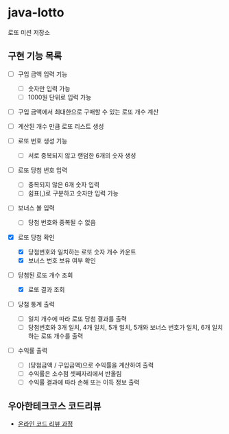 # java-lotto

로또 미션 저장소

## 구현 기능 목록

- [ ] 구입 금액 입력 기능
  - [ ] 숫자만 입력 가능
  - [ ] 1000원 단위로 입력 가능

- [ ] 구입 금액에서 최대한으로 구매할 수 있는 로또 개수 계산

- [ ] 계산된 개수 만큼 로또 리스트 생성

- [ ] 로또 번호 생성 기능
  - [ ] 서로 중복되지 않고 랜덤한 6개의 숫자 생성

- [ ] 로또 당첨 번호 입력
  - [ ] 중복되지 않은 6개 숫자 입력
  - [ ] 쉼표(,)로 구분하고 숫자만 입력 가능

- [ ] 보너스 볼 입력
  - [ ] 당첨 번호와 중복될 수 없음

- [x] 로또 당첨 확인
  - [x] 당첨번호와 일치하는 로또 숫자 개수 카운트
  - [x] 보너스 번호 보유 여부 확인

- [ ] 당첨된 로또 개수 조회
  - [x] 로또 결과 조회

- [ ] 당첨 통계 출력
  - [ ] 일치 개수에 따라 로또 당첨 결과를 출력
  - [ ] 당첨번호와 3개 일치, 4개 일치, 5개 일치, 5개와 보너스 번호가 일치, 6개 일치하는 로또 개수를 출력

- [ ] 수익률 출력
  - [ ] (당첨금액 / 구입금액)으로 수익률을 계산하여 출력
  - [ ] 수익률은 소수점 셋째자리에서 반올림
  - [ ] 수익률 결과에 따라 손해 또는 이득 정보 출력

## 우아한테크코스 코드리뷰

- [온라인 코드 리뷰 과정](https://github.com/woowacourse/woowacourse-docs/blob/master/maincourse/README.md)
